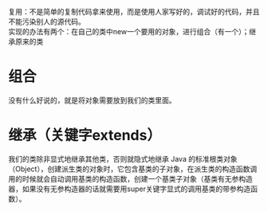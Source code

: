 复用：不是简单的复制代码拿来使用，而是使用人家写好的，调试好的代码，并且不能污染别人的源代码。  
实现的办法有两个：在自己的类中new一个要用的对象，进行组合（有一个）；继承原来的类

# 组合  
没有什么好说的，就是将对象需要放到我们的类里面。  

# 继承（关键字extends）  
我们的类除非显式地继承其他类，否则就隐式地继承 Java 的标准根类对象（Object），创建派生类的对象时，它包含基类的子对象，在派生类的构造函数调用的时候就会自动调用基类的构造函数，创建一个基类子对象（基类有无参构造器，如果没有无参构造器的话就需要用super关键字显式的调用基类的带参构造函数）。







